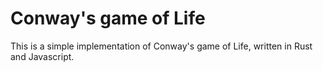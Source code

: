 # Conway's game of Life
This is a simple implementation of Conway's game of Life, written in Rust and Javascript.
